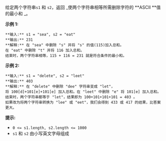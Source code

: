 给定两个字符串`s1` 和 `s2`，返回 _使两个字符串相等所需删除字符的   **ASCII  **值的最小和 _。



**示例 1:**

    
    
    **输入:** s1 = "sea", s2 = "eat"
    **输出:** 231
    **解释:** 在 "sea" 中删除 "s" 并将 "s" 的值(115)加入总和。
    在 "eat" 中删除 "t" 并将 116 加入总和。
    结束时，两个字符串相等，115 + 116 = 231 就是符合条件的最小和。
    

**示例  2:**

    
    
    **输入:** s1 = "delete", s2 = "leet"
    **输出:** 403
    **解释:** 在 "delete" 中删除 "dee" 字符串变成 "let"，
    将 100[d]+101[e]+101[e] 加入总和。在 "leet" 中删除 "e" 将 101[e] 加入总和。
    结束时，两个字符串都等于 "let"，结果即为 100+101+101+101 = 403 。
    如果改为将两个字符串转换为 "lee" 或 "eet"，我们会得到 433 或 417 的结果，比答案更大。
    



**提示:**

  * `0 <= s1.length, s2.length <= 1000`
  * `s1` 和 `s2` 由小写英文字母组成

